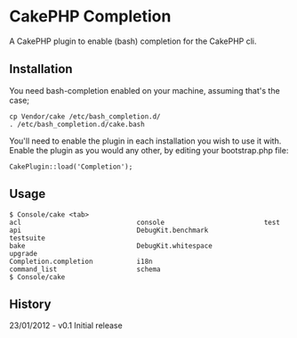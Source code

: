 CakePHP Completion
==================

A CakePHP plugin to enable (bash) completion for the CakePHP cli.

Installation
------------

You need bash-completion enabled on your machine, assuming that's the case;

    cp Vendor/cake /etc/bash_completion.d/
	. /etc/bash_completion.d/cake.bash


You'll need to enable the plugin in each installation you wish to use it with. Enable the plugin
as you would any other, by editing your bootstrap.php file:

    CakePlugin::load('Completion');

Usage
-----

	$ Console/cake <tab>
	acl                             console                         test
	api                             DebugKit.benchmark              testsuite
	bake                            DebugKit.whitespace             upgrade
	Completion.completion           i18n
	command_list                    schema
	$ Console/cake

History
-------

23/01/2012 - v0.1 Initial release
